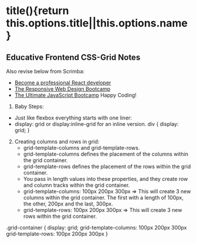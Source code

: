 # title(){return this.options.title||this.options.name}

## Educative Frontend CSS-Grid Notes

Also revise below from Scrimba:

- [Become a professional React developer](https://scrimba.com/course/greact)
- [The Responsive Web Design Bootcamp](https://scrimba.com/course/gresponsive)
- [The Ultimate JavaScript Bootcamp](https://scrimba.com/course/gjavascript)
Happy Coding!

1. Baby Steps:
  - Just like flexbox everything starts with one liner:
  - display: grid or display:inline-grid for an inline version.
div {
  display: grid;
}

2. Creating columns and rows in grid:
   - grid-template-columns and grid-template-rows.
   - grid-template-columns defines the placement of the columns within the grid container.
   - grid-template-rows defines the placement of the rows within the grid container.
   - You pass in length values into these properties, and they create row and column tracks within the grid container.
   - grid-template-columns: 100px 200px 300px => This will create 3 new columns within the grid container. The first with a length of 100px, the other, 200px and the last, 300px.
   - grid-template-rows: 100px 200px 300px => This will create 3 new rows within the grid container.

.grid-container {
  display: grid;
  grid-template-columns: 100px 200px 300px
  grid-template-rows: 100px 200px 300px
}